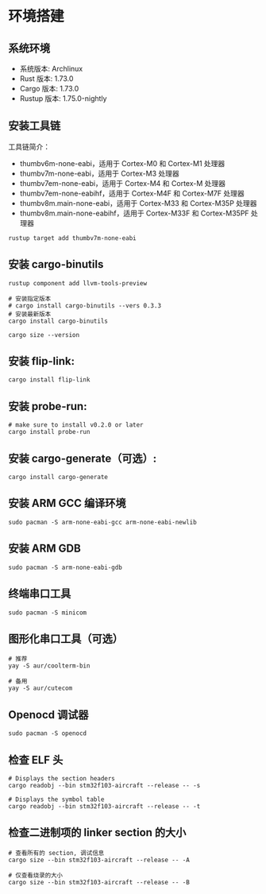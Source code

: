 # 环境搭建

## 系统环境

- 系统版本: Archlinux
- Rust 版本: 1.73.0
- Cargo 版本: 1.73.0
- Rustup 版本: 1.75.0-nightly

## 安装工具链

工具链简介：

- thumbv6m-none-eabi，适用于 Cortex-M0 和 Cortex-M1 处理器
- thumbv7m-none-eabi，适用于 Cortex-M3 处理器
- thumbv7em-none-eabi，适用于 Cortex-M4 和 Cortex-M 处理器
- thumbv7em-none-eabihf，适用于 Cortex-M4F 和 Cortex-M7F 处理器
- thumbv8m.main-none-eabi，适用于 Cortex-M33 和 Cortex-M35P 处理器
- thumbv8m.main-none-eabihf，适用于 Cortex-M33F 和 Cortex-M35PF 处理器

```shell
rustup target add thumbv7m-none-eabi
```

## 安装 cargo-binutils

```shell
rustup component add llvm-tools-preview

# 安装指定版本
# cargo install cargo-binutils --vers 0.3.3
# 安装最新版本
cargo install cargo-binutils

cargo size --version
```

## 安装 flip-link:

```shell
cargo install flip-link
```

## 安装 probe-run:

```shell
# make sure to install v0.2.0 or later
cargo install probe-run
```

## 安装 cargo-generate（可选）:

```shell
cargo install cargo-generate
```

## 安装 ARM GCC 编译环境

```shell
sudo pacman -S arm-none-eabi-gcc arm-none-eabi-newlib
```

## 安装 ARM GDB

```shell
sudo pacman -S arm-none-eabi-gdb
```

## 终端串口工具

```shell
sudo pacman -S minicom
```

## 图形化串口工具（可选）

```shell
# 推荐
yay -S aur/coolterm-bin

# 备用
yay -S aur/cutecom
```

## Openocd 调试器

```shell
sudo pacman -S openocd
```

## 检查 ELF 头

```shell
# Displays the section headers
cargo readobj --bin stm32f103-aircraft --release -- -s

# Displays the symbol table
cargo readobj --bin stm32f103-aircraft --release -- -t
```

## 检查二进制项的 linker section 的大小

```shell
# 查看所有的 section, 调试信息
cargo size --bin stm32f103-aircraft --release -- -A

# 仅查看烧录的大小
cargo size --bin stm32f103-aircraft --release -- -B
```
